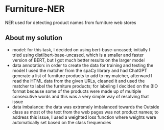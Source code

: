 # Furniture-NER
NER used for detecting product names from furniture web stores

## About my solution
- model: for this task, I decided on using bert-base-uncased; initially I tried using distilbert-base-uncased, which is a smaller and faster version of BERT, but I got much better results on the larger model
- data annotation: in order to create the data for training and testing the model I used the matcher from the spaCy library and had ChatGPT generate a list of furniture products to add to my matcher, afterward I read the HTML data from the given URLs, cleaned it and used the matcher to label the furniture products; for labeling I decided on the BIO format because some of the products were made up of multiple consecutive words and this was a very simple way of resolving that issue
- data imbalance: the data was extremely imbalanced towards the Outside class as most of the text from the web pages was not product names; to address this issue, I used a weighted loss function where weights were automatically set based on the class frequencies

